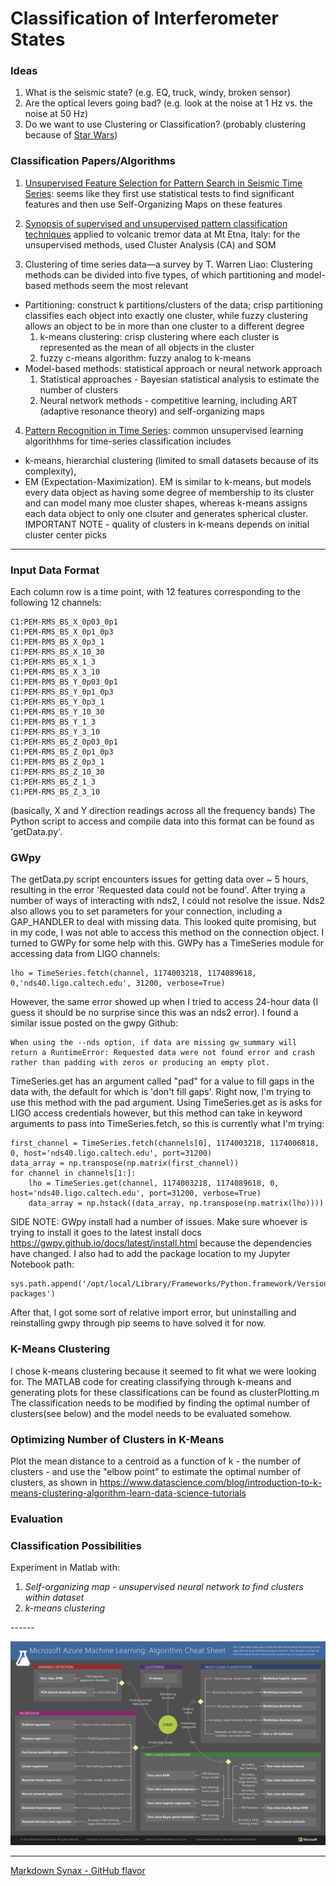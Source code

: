 # Classification of Interferometer States



### Ideas

1. What is the seismic state? (e.g. EQ, truck, windy, broken sensor)
1. Are the optical levers going bad? (e.g. look at the noise at 1 Hz vs. the noise at 50 Hz)
1. Do we want to use Clustering or Classification? (probably clustering because of [Star Wars](http://stackoverflow.com/questions/5064928/difference-between-classification-and-clustering-in-data-mining))



### Classification Papers/Algorithms
1. [Unsupervised Feature Selection for Pattern Search in Seismic Time Series](http://www.jmlr.org/proceedings/papers/v4/koehler08a/koehler08a.pdf): seems like they first use statistical tests to find significant features and then use Self-Organizing Maps on these features

2. [Synopsis of supervised and unsupervised pattern classification techniques](http://adsabs.harvard.edu/full/2009GeoJI.178.1132L) applied to volcanic tremor data at Mt Etna, Italy: for the unsupervised methods, used Cluster Analysis (CA) and SOM

3. Clustering of time series data—a survey by T. Warren Liao: Clustering methods can be divided into five types, of which partitioning and model-based methods seem the most relevant
  <ul>
  <li>Partitioning: construct k partitions/clusters of the data; crisp partitioning classifies each object into exactly one     
  cluster, while fuzzy clustering allows an object to be in more than one cluster to a different degree
  <ol>
    <li> k-means clustering: crisp clustering where each cluster is represented as the mean of all objects in the cluster</li>
    <li>fuzzy c-means algorithm: fuzzy analog to k-means</li>
  </ol>
  </li>
  <li>Model-based methods: statistical approach or neural network approach
  <ol>
  <li>Statistical approaches - Bayesian statistical analysis to estimate the number of clusters</li>
  <li>Neural network methods - competitive learning, including ART (adaptive resonance theory) and self-organizing maps</li>
  </ol>
  </li>
  </ul>
</p>

4. [Pattern Recognition in Time Series](https://pdfs.semanticscholar.org/2f5a/4b8b158117928e9eee7ac6ce7da291ec9bd2.pdf): common unsupervised learning algorithhms for time-series classification includes 
  * k-means, hierarchial clustering (limited to small datasets because of its complexity), 
  * EM (Expectation-Maximization). EM is similar to k-means, but models every data object as having some degree of membership to its cluster and can model many moe cluster shapes, whereas k-means assigns each data object to only one clsuter and generates spherical cluster. IMPORTANT NOTE - quality of clusters in k-means depends on initial cluster center picks

----
### Input Data Format

Each column row is a time point, with 12 features corresponding to the following 12 channels:
```
C1:PEM-RMS_BS_X_0p03_0p1
C1:PEM-RMS_BS_X_0p1_0p3
C1:PEM-RMS_BS_X_0p3_1
C1:PEM-RMS_BS_X_10_30
C1:PEM-RMS_BS_X_1_3
C1:PEM-RMS_BS_X_3_10
C1:PEM-RMS_BS_Y_0p03_0p1
C1:PEM-RMS_BS_Y_0p1_0p3
C1:PEM-RMS_BS_Y_0p3_1
C1:PEM-RMS_BS_Y_10_30
C1:PEM-RMS_BS_Y_1_3
C1:PEM-RMS_BS_Y_3_10
C1:PEM-RMS_BS_Z_0p03_0p1
C1:PEM-RMS_BS_Z_0p1_0p3
C1:PEM-RMS_BS_Z_0p3_1
C1:PEM-RMS_BS_Z_10_30
C1:PEM-RMS_BS_Z_1_3
C1:PEM-RMS_BS_Z_3_10
```
(basically, X and Y direction readings across all the frequency bands)
The Python script to access and compile data into this format can be found as 'getData.py'. 

### GWpy
The getData.py script encounters issues for getting data over ~ 5 hours, resulting in the error 'Requested data could not be found'. After trying a number of ways of interacting with nds2, I could not resolve the issue. Nds2 also allows you to set parameters for your connection, including a GAP_HANDLER to deal with missing data. This looked quite promising, but in my code, I was not able to access this method on the connection object. 
I turned to GWPy for some help with this. GWPy has a TimeSeries module for accessing data from LIGO channels:
 
```
lho = TimeSeries.fetch(channel, 1174003218, 1174089618, 0,'nds40.ligo.caltech.edu', 31200, verbose=True)

```
However, the same error showed up when I tried to access 24-hour data (I guess it should be no surprise since this was an nds2 error). I found a similar issue posted on the gwpy Github:
```
When using the --nds option, if data are missing gw_summary will return a RuntimeError: Requested data were not found error and crash rather than padding with zeros or producing an empty plot.
```
TimeSeries.get has an argument called "pad" for a value to fill gaps in the data with, the default for which is 'don't fill gaps'. Right now, I'm trying to use this method with the pad argument. Using TimeSeries.get as is asks for LIGO access credentials however, but this method can take in keyword arguments to pass into TimeSeries.fetch, so this is currently what I'm trying:

```
first_channel = TimeSeries.fetch(channels[0], 1174003218, 1174006818, 0, host='nds40.ligo.caltech.edu', port=31200)
data_array = np.transpose(np.matrix(first_channel))
for channel in channels[1:]:
    lho = TimeSeries.get(channel, 1174003218, 1174089618, 0, host='nds40.ligo.caltech.edu', port=31200, verbose=True)
    data_array = np.hstack((data_array, np.transpose(np.matrix(lho))))
```

SIDE NOTE: GWpy install had a number of issues. Make sure whoever is trying to install it goes to the latest install docs https://gwpy.github.io/docs/latest/install.html because the dependencies have changed. I also had to add the package location to my Jupyter Notebook path: 
```
sys.path.append('/opt/local/Library/Frameworks/Python.framework/Versions/2.7/lib/python2.7/site-packages')

```
After that, I got some sort of relative import error, but uninstalling and reinstalling gwpy through pip seems to have solved it for now. 

### K-Means Clustering
I chose k-means clustering because it seemed to fit what we were looking for. The MATLAB code for creating classifying through k-means and generating plots for these classifications can be found as clusterPlotting.m
The classification needs to be modified by finding the optimal number of clusters(see below) and the model needs to be evaluated somehow. 


### Optimizing Number of Clusters in K-Means
Plot the mean distance to a centroid as a function of k - the number of clusters - and use the "elbow point" to estimate the optimal number of clusters, as shown in https://www.datascience.com/blog/introduction-to-k-means-clustering-algorithm-learn-data-science-tutorials

### Evaluation


### Classification Possibilities
<p> Experiment in Matlab with: </p>
<ol>
<li><em>Self-organizing map - unsupervised neural network to find clusters within dataset</em></li>
<li><em>k-means clustering</em></li>
</ol>
------

![ML Cheat Sheet](microsoft-machine-learning-algorithm-cheat-sheet-v6.png?raw=true "Title")

------
[Markdown Synax - GitHub flavor](https://help.github.com/articles/basic-writing-and-formatting-syntax/)
